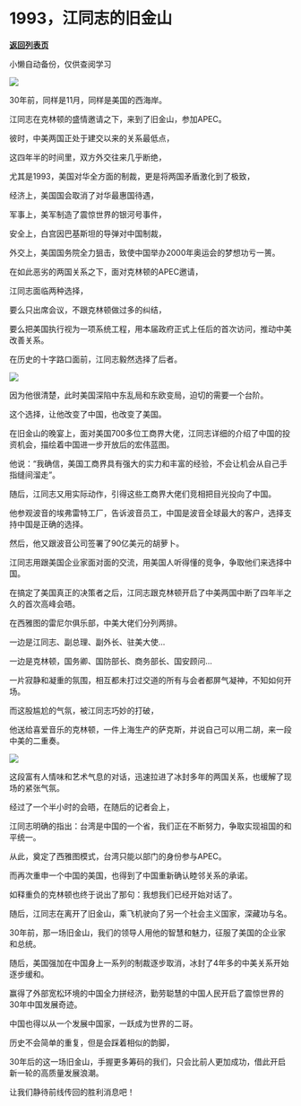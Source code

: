 # 1993，江同志的旧金山

[**返回列表页**](/gzh/政事堂2019)

小懒自动备份，仅供查阅学习

![](https://mmbiz.qpic.cn/mmbiz_jpg/rxhS23yu8cPicH4DhtVKMk2RCh50tyFxqtV5RXXxFz2YTft37rNuweicsQhviaqPnT7Nj0lEgOicurw1ODv0oc65Ug/640?wx_fmt=jpeg)  

30年前，同样是11月，同样是美国的西海岸。

江同志在克林顿的盛情邀请之下，来到了旧金山，参加APEC。

彼时，中美两国正处于建交以来的关系最低点，  

这四年半的时间里，双方外交往来几乎断绝，

尤其是1993，美国对华全方面的制裁，更是将两国矛盾激化到了极致，

经济上，美国国会取消了对华最惠国待遇，

军事上，美军制造了震惊世界的银河号事件，

安全上，白宫因巴基斯坦的导弹对中国制裁，

外交上，美国国务院全力狙击，致使中国举办2000年奥运会的梦想功亏一篑。

在如此恶劣的两国关系之下，面对克林顿的APEC邀请，

江同志面临两种选择，

要么只出席会议，不跟克林顿做过多的纠结，  

要么把美国执行视为一项系统工程，用本届政府正式上任后的首次访问，推动中美改善关系。

在历史的十字路口面前，江同志毅然选择了后者。

![](https://mmbiz.qpic.cn/mmbiz_jpg/rxhS23yu8cPicH4DhtVKMk2RCh50tyFxqcW87r56LEVE7MkpvMeicP6mI2XMCWXyeWy0j7MWSR5olOZm5FDDzsUA/640?wx_fmt=jpeg)

因为他很清楚，此时美国深陷中东乱局和东欧变局，迫切的需要一个台阶。

这个选择，让他改变了中国，也改变了美国。

在旧金山的晚宴上，面对美国700多位工商界大佬，江同志详细的介绍了中国的投资机会，描绘着中国进一步开放后的宏伟蓝图。

他说：“我确信，美国工商界具有强大的实力和丰富的经验，不会让机会从自己手指缝间溜走”。

随后，江同志又用实际动作，引得这些工商界大佬们竞相把目光投向了中国。  

他参观波音的埃弗雷特工厂，告诉波音员工，中国是波音全球最大的客户，选择支持中国是正确的选择。

然后，他又跟波音公司签署了90亿美元的胡萝卜。

江同志用跟美国企业家面对面的交流，用美国人听得懂的竞争，争取他们来选择中国。

在搞定了美国真正的决策者之后，江同志跟克林顿开启了中美两国中断了四年半之久的首次高峰会晤。

在西雅图的雷尼尔俱乐部，中美大佬们分列两排。

一边是江同志、副总理、副外长、驻美大使...  

一边是克林顿，国务卿、国防部长、商务部长、国安顾问...  

一片寂静和凝重的氛围，相互都未打过交道的所有与会者都屏气凝神，不知如何开场。

而这股尴尬的气氛，被江同志巧妙的打破，

他送给喜爱音乐的克林顿，一件上海生产的萨克斯，并说自己可以用二胡，来一段中美的二重奏。

![](https://mmbiz.qpic.cn/mmbiz_jpg/rxhS23yu8cPicH4DhtVKMk2RCh50tyFxqBzSxezFziaRcXUmVeD8iaDmfIlbVicTeJmavPyrJF4fqwbFSuy59TphJA/640?wx_fmt=jpeg)

这段富有人情味和艺术气息的对话，迅速拉进了冰封多年的两国关系，也缓解了现场的紧张气氛。

经过了一个半小时的会晤，在随后的记者会上，

江同志明确的指出：台湾是中国的一个省，我们正在不断努力，争取实现祖国的和平统一。

从此，奠定了西雅图模式，台湾只能以部门的身份参与APEC。

而再次重申一个中国的美国，也得到了中国重新确认睦邻关系的承诺。

如释重负的克林顿也终于说出了那句：我想我们已经开始对话了。

随后，江同志在离开了旧金山，乘飞机驶向了另一个社会主义国家，深藏功与名。  

30年前，那一场旧金山，我们的领导人用他的智慧和魅力，征服了美国的企业家和总统。

随后，美国强加在中国身上一系列的制裁逐步取消，冰封了4年多的中美关系开始逐步缓和。

赢得了外部宽松环境的中国全力拼经济，勤劳聪慧的中国人民开启了震惊世界的30年中国发展奇迹。  

中国也得以从一个发展中国家，一跃成为世界的二哥。  

历史不会简单的重复，但是会踩着相似的韵脚，  

30年后的这一场旧金山，手握更多筹码的我们，只会比前人更加成功，借此开启新一轮的高质量发展浪潮。

让我们静待前线传回的胜利消息吧！

